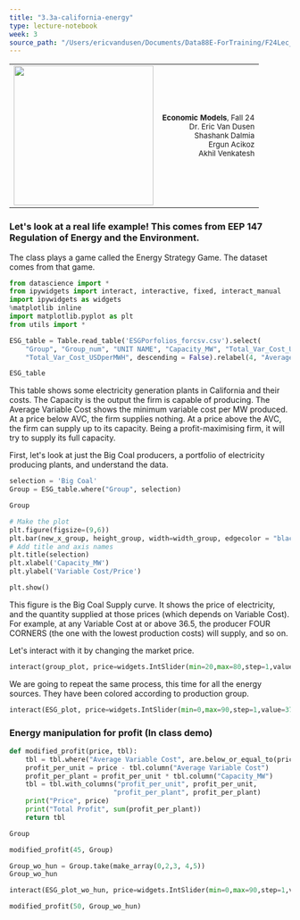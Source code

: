 ```yaml
---
title: "3.3a-california-energy"
type: lecture-notebook
week: 3
source_path: "/Users/ericvandusen/Documents/Data88E-ForTraining/F24Lec_NBs/lec03/3.3a-california-energy.ipynb"
---
```


<table style="width: 100%;" id="nb-header">
    <tr style="background-color: transparent;"><td>
        <img src="https://data-88e.github.io/assets/images/blue_text.png" width="250px" style="margin-left: 0;" />
    </td><td>
        <p style="text-align: right; font-size: 10pt;"><strong>Economic Models</strong>, Fall 24<br>
            Dr. Eric Van Dusen <br>
        Shashank Dalmia <br> 
            Ergun Acikoz <br>
            Akhil Venkatesh 
        </p></td></tr>
</table>

### Let's look at a real life example! This comes from **EEP 147 Regulation of Energy and the Environment**. 

The class plays a game called the Energy Strategy Game.  The dataset comes from that game.

```python
from datascience import *
from ipywidgets import interact, interactive, fixed, interact_manual
import ipywidgets as widgets
%matplotlib inline
import matplotlib.pyplot as plt
from utils import *
```

```python
ESG_table = Table.read_table('ESGPorfolios_forcsv.csv').select(
    "Group", "Group_num", "UNIT NAME", "Capacity_MW", "Total_Var_Cost_USDperMWH").sort(
    "Total_Var_Cost_USDperMWH", descending = False).relabel(4, "Average Variable Cost")
```

```python
ESG_table
```

This table shows some electricity generation plants in California and their costs. The Capacity is the output the firm is capable of producing. The Average Variable Cost shows the minimum variable cost per MW produced. At a price below AVC, the firm supplies nothing. At a price above the AVC, the firm can supply up to its capacity. Being a profit-maximising firm, it will try to supply its full capacity.

First, let's look at just the Big Coal producers, a portfolio of electricity producing plants, and understand the data.

```python
selection = 'Big Coal'
Group = ESG_table.where("Group", selection)
```

```python
Group
```

```python
# Make the plot
plt.figure(figsize=(9,6))
plt.bar(new_x_group, height_group, width=width_group, edgecolor = "black")
# Add title and axis names
plt.title(selection)
plt.xlabel('Capacity_MW')
plt.ylabel('Variable Cost/Price')

plt.show()
```

This figure is the Big Coal Supply curve. It shows the price of electricity, and the quantity supplied at those prices (which depends on Variable Cost). For example, at any Variable Cost at or above 36.5, the producer FOUR CORNERS	(the one with the lowest production costs) will supply, and so on.

Let's interact with it by changing the market price.

```python
interact(group_plot, price=widgets.IntSlider(min=20,max=80,step=1,value=37));
```

We are going to repeat the same process, this time for all the energy sources. They have been colored according to production group.

```python
interact(ESG_plot, price=widgets.IntSlider(min=0,max=90,step=1,value=37));
```

### Energy manipulation for profit (In class demo)

```python
def modified_profit(price, tbl):
    tbl = tbl.where("Average Variable Cost", are.below_or_equal_to(price))
    profit_per_unit = price - tbl.column("Average Variable Cost") 
    profit_per_plant = profit_per_unit * tbl.column("Capacity_MW")
    tbl = tbl.with_columns("profit_per_unit", profit_per_unit, 
                          "profit_per_plant", profit_per_plant)
    print("Price", price)
    print("Total Profit", sum(profit_per_plant))
    return tbl
```

```python
Group
```

```python
modified_profit(45, Group)
```

```python
Group_wo_hun = Group.take(make_array(0,2,3, 4,5))
Group_wo_hun
```

```python
interact(ESG_plot_wo_hun, price=widgets.IntSlider(min=0,max=90,step=1,value=37));
```

```python
modified_profit(50, Group_wo_hun)
```





